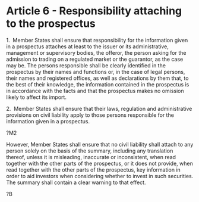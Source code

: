 # Article 6 - Responsibility attaching to the prospectus


1.  Member States shall ensure that responsibility for the information given in a prospectus attaches at least to the issuer or its administrative, management or supervisory bodies, the offeror, the person asking for the admission to trading on a regulated market or the guarantor, as the case may be. The persons responsible shall be clearly identified in the prospectus by their names and functions or, in the case of legal persons, their names and registered offices, as well as declarations by them that, to the best of their knowledge, the information contained in the prospectus is in accordance with the facts and that the prospectus makes no omission likely to affect its import.

2.  Member States shall ensure that their laws, regulation and administrative provisions on civil liability apply to those persons responsible for the information given in a prospectus.

?M2

However, Member States shall ensure that no civil liability shall attach to any person solely on the basis of the summary, including any translation thereof, unless it is misleading, inaccurate or inconsistent, when read together with the other parts of the prospectus, or it does not provide, when read together with the other parts of the prospectus, key information in order to aid investors when considering whether to invest in such securities. The summary shall contain a clear warning to that effect.

?B
